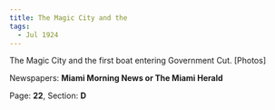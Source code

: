 ```yaml
---  
title: The Magic City and the  
tags:  
  - Jul 1924  
---  
```

  
The Magic City and the first boat entering Government Cut. [Photos]  
  
Newspapers: **Miami Morning News or The Miami Herald**  
  
Page: **22**, Section: **D** 
